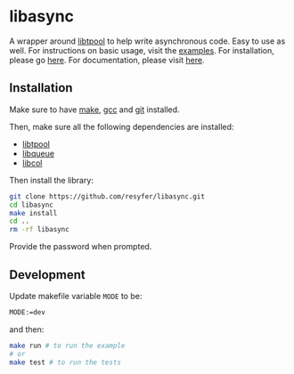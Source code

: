 # libasync

A wrapper around [libtpool](https://github.com/resyfer/libtpool) to help write
asynchronous code. Easy to use as well. For instructions on basic
usage, visit the [examples](/examples). For installation, please go
[here](#installation). For documentation, please visit
[here](https://libasync-doxygen.netlify.app/).

## Installation

Make sure to have [make](https://www.gnu.org/software/make/),
[gcc](https://www.gnu.org/software/gcc/) and [git](https://git-scm.com/)
installed.

Then, make sure all the following dependencies are installed:
- [libtpool](https://github.com/resyfer/libtpool)
- [libqueue](https://github.com/resyfer/libqueue)
- [libcol](https://github.com/resyfer/libcol)

Then install the library:

```bash
git clone https://github.com/resyfer/libasync.git
cd libasync
make install
cd ..
rm -rf libasync
```

Provide the password when prompted.

## Development

Update makefile variable `MODE` to be:

```sh
MODE:=dev
```

and then:

```sh
make run # to run the example
# or
make test # to run the tests
```